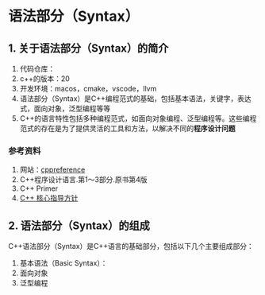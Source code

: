 ﻿# 语法部分（Syntax）

## 1. 关于语法部分（Syntax）的简介

1. 代码仓库：
2. c++的版本：20
3. 开发环境：macos，cmake，vscode，llvm
4. 语法部分（Syntax）是C++编程范式的基础，包括基本语法，关键字，表达式，面向对象，泛型编程等等
5. C++的语言特性包括多种编程范式，如面向对象编程、泛型编程等。这些编程范式的存在是为了提供灵活的工具和方法，以解决不同的**程序设计问题**

### 参考资料
1. 网站：[cppreference](https://zh.cppreference.com/w/%E9%A6%96%E9%A1%B5)
2. C++程序设计语言.第1～3部分.原书第4版 
3. C++ Primer 
4. [C++ 核心指导方针](https://github.com/lynnboy/CppCoreGuidelines-zh-CN?tab=readme-ov-file)

## 2. 语法部分（Syntax）的组成

C++语法部分（Syntax）是C++语言的基础部分，包括以下几个主要组成部分：

1. 基本语法（Basic Syntax）：
2. 面向对象
3. 泛型编程
